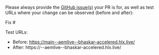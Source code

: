 Please always provide the [GitHub issue(s)](../issues) your PR is for, as well as test URLs where your change can be observed (before and after):

Fix #<gh-issue-id>

Test URLs:
- Before: https://main--aemlive--bhaskar-accelered.hlx.live/
- After: https://<branch>--aemlive--bhaskar-accelered.hlx.live/
